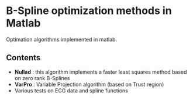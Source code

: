 # B-Spline optimization methods in Matlab

Optimation algorithms implemented in matlab.

## Contents
- **Nullad** : this algorithm implements a faster least squares method based on zero rank B-Splines
- **VarPro** : Variable Projection algorithm (based on Trust region)
- Various tests on ECG data and spline functions
